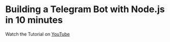 # Building a Telegram Bot with Node.js in 10 minutes

Watch the Tutorial on [YouTube](https://youtu.be/IlsygSzikOQ)
